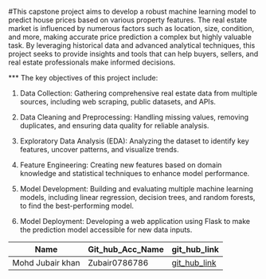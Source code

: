 #This capstone project aims to develop a robust machine learning model to predict house prices based on various property features. The real estate market is influenced by numerous factors such as location, size, condition, and more, making accurate price prediction a complex but highly valuable task. By leveraging historical data and advanced analytical techniques, this project seeks to provide insights and tools that can help buyers, sellers, and real estate professionals make informed decisions.

*** The key objectives of this project include:


1. Data Collection: Gathering comprehensive real estate data from multiple sources, including web scraping, public datasets, and APIs.

2. Data Cleaning and Preprocessing: Handling missing values, removing duplicates, and ensuring data quality for reliable analysis.

3. Exploratory Data Analysis (EDA): Analyzing the dataset to identify key features, uncover patterns, and visualize trends.
   
4. Feature Engineering: Creating new features based on domain knowledge and statistical techniques to enhance model performance.
   
5. Model Development: Building and evaluating multiple machine learning models, including linear regression, decision trees, and random forests, to find the best-performing model.
   
7. Model Deployment: Developing a web application using Flask to make the prediction model accessible for new data inputs.

|Name|Git_hub_Acc_Name|git_hub_link|
|-|-|-|
|Mohd Jubair khan|Zubair0786786|[git_hub_link](https://github.com/MohdJubairKhan/project_5)|
 
